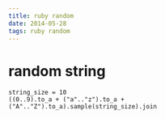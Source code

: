 ```yaml
---
title: ruby random
date: 2014-05-28
tags: ruby random
---
```



# random string

```
string_size = 10
((0..9).to_a + ("a".."z").to_a + ("A".."Z").to_a).sample(string_size).join
```



